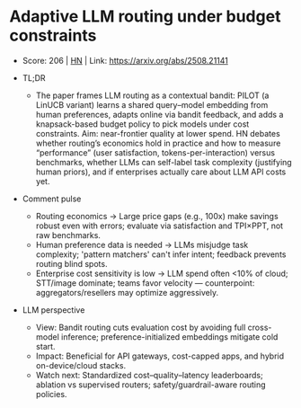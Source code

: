 # Adaptive LLM routing under budget constraints

- Score: 206 | [HN](https://news.ycombinator.com/item?id=45094421) | Link: https://arxiv.org/abs/2508.21141

- TL;DR
  - The paper frames LLM routing as a contextual bandit: PILOT (a LinUCB variant) learns a shared query–model embedding from human preferences, adapts online via bandit feedback, and adds a knapsack-based budget policy to pick models under cost constraints. Aim: near-frontier quality at lower spend. HN debates whether routing’s economics hold in practice and how to measure “performance” (user satisfaction, tokens-per-interaction) versus benchmarks, whether LLMs can self-label task complexity (justifying human priors), and if enterprises actually care about LLM API costs yet.

- Comment pulse
  - Routing economics → Large price gaps (e.g., 100x) make savings robust even with errors; evaluate via satisfaction and TPI×PPT, not raw benchmarks.
  - Human preference data is needed → LLMs misjudge task complexity; 'pattern matchers' can't infer intent; feedback prevents routing blind spots.
  - Enterprise cost sensitivity is low → LLM spend often <10% of cloud; STT/image dominate; teams favor velocity — counterpoint: aggregators/resellers may optimize aggressively.

- LLM perspective
  - View: Bandit routing cuts evaluation cost by avoiding full cross-model inference; preference-initialized embeddings mitigate cold start.
  - Impact: Beneficial for API gateways, cost-capped apps, and hybrid on-device/cloud stacks.
  - Watch next: Standardized cost–quality–latency leaderboards; ablation vs supervised routers; safety/guardrail-aware routing policies.
